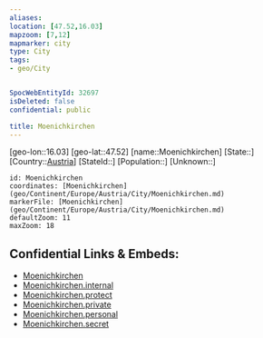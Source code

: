 ```yaml
---
aliases: 
location: [47.52,16.03]
mapzoom: [7,12] 
mapmarker: city 
type: City
tags:
- geo/City


SpocWebEntityId: 32697
isDeleted: false
confidential: public

title: Moenichkirchen
---
```

[geo-lon::16.03]
[geo-lat::47.52]
[name::Moenichkirchen]
[State::]
[Country::[Austria](geo/Continent/Europe/Austria.md)]
[StateId::]
[Population::]
[Unknown::]


```leaflet
id: Moenichkirchen
coordinates: [Moenichkirchen](geo/Continent/Europe/Austria/City/Moenichkirchen.md)
markerFile: [Moenichkirchen](geo/Continent/Europe/Austria/City/Moenichkirchen.md)
defaultZoom: 11 
maxZoom: 18
```


## Confidential Links & Embeds: 
- [Moenichkirchen](../../../../../../_public/geo/Continent/Europe/Austria/City/Moenichkirchen.md) 
- [Moenichkirchen.internal](../../../../../../_internal/geo/Continent/Europe/Austria/City/Moenichkirchen.internal.md) 
- [Moenichkirchen.protect](../../../../../../_protect/geo/Continent/Europe/Austria/City/Moenichkirchen.protect.md) 
- [Moenichkirchen.private](../../../../../../_private/geo/Continent/Europe/Austria/City/Moenichkirchen.private.md) 
- [Moenichkirchen.personal](../../../../../../_personal/geo/Continent/Europe/Austria/City/Moenichkirchen.personal.md) 
- [Moenichkirchen.secret](../../../../../../_secret/geo/Continent/Europe/Austria/City/Moenichkirchen.secret.md) 
